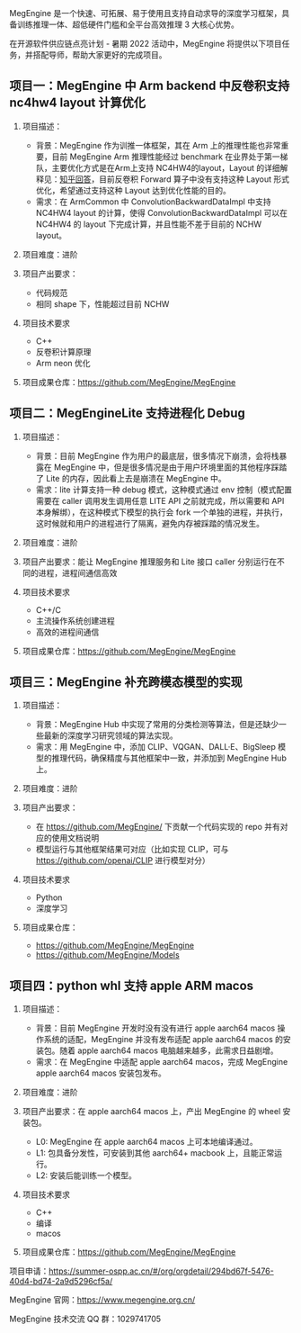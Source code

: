 
MegEngine 是一个快速、可拓展、易于使用且支持自动求导的深度学习框架，具备训练推理一体、超低硬件门槛和全平台高效推理 3 大核心优势。

在开源软件供应链点亮计划 - 暑期 2022 活动中，MegEngine 将提供以下项目任务，并搭配导师，帮助大家更好的完成项目。

## 项目一：MegEngine 中 Arm backend 中反卷积支持 nc4hw4 layout 计算优化


1. 项目描述：
   * 背景：MegEngine 作为训推一体框架，其在 Arm 上的推理性能也非常重要，目前 MegEngine Arm 推理性能经过 benchmark 在业界处于第一梯队，主要优化方式是在Arm上支持 NC4HW4的layout，Layout 的详细解释见：[知乎回答](https://www.zhihu.com/question/337513515)，目前反卷积 Forward 算子中没有支持这种 Layout 形式优化，希望通过支持这种 Layout 达到优化性能的目的。
   * 需求：在 ArmCommon 中 ConvolutionBackwardDataImpl 中支持 NC4HW4 layout 的计算，使得 ConvolutionBackwardDataImpl 可以在 NC4HW4 的 layout 下完成计算，并且性能不差于目前的 NCHW layout。

2. 项目难度：进阶

3. 项目产出要求：
   * 代码规范
   * 相同 shape 下，性能超过目前 NCHW

4. 项目技术要求
   * C++
   * 反卷积计算原理
   * Arm neon 优化

5. 项目成果仓库：https://github.com/MegEngine/MegEngine


## 项目二：MegEngineLite 支持进程化 Debug

1. 项目描述：
   * 背景：目前 MegEngine 作为用户的最底层，很多情况下崩溃，会将栈暴露在 MegEngine 中，但是很多情况是由于用户环境里面的其他程序踩踏了 Lite 的内存，因此看上去是崩溃在  MegEngine 中。
   * 需求：lite 计算支持一种 debug 模式，这种模式通过 env 控制（模式配置需要在 caller 调用发生调用任意 LITE API 之前就完成，所以需要和 API 本身解绑），在这种模式下模型的执行会 fork 一个单独的进程，并执行，这时候就和用户的进程进行了隔离，避免内存被踩踏的情况发生。

2. 项目难度：进阶

3. 项目产出要求：能让 MegEngine 推理服务和 Lite 接口 caller 分别运行在不同的进程，进程间通信高效 

4. 项目技术要求
   * C++/C
   * 主流操作系统创建进程
   * 高效的进程间通信

5. 项目成果仓库：https://github.com/MegEngine/MegEngine

## 项目三：MegEngine 补充跨模态模型的实现

1. 项目描述：
   * 背景：MegEngine Hub 中实现了常用的分类检测等算法，但是还缺少一些最新的深度学习研究领域的算法实现。
   * 需求：用 MegEngine 中，添加 CLIP、VQGAN、DALL·E、BigSleep 模型的推理代码，确保精度与其他框架中一致，并添加到 MegEngine Hub 上。

2. 项目难度：进阶

3. 项目产出要求：
   * 在 https://github.com/MegEngine/ 下贡献一个代码实现的 repo 并有对应的使用文档说明
   * 模型运行与其他框架结果可对应（比如实现 CLIP，可与 https://github.com/openai/CLIP 进行模型对分）
  
4. 项目技术要求
   * Python
   * 深度学习

5. 项目成果仓库：
   * https://github.com/MegEngine/MegEngine
   * https://github.com/MegEngine/Models
   
## 项目四：python whl 支持 apple ARM macos

1. 项目描述：
   * 背景：目前 MegEngine 开发时没有没有进行 apple aarch64 macos 操作系统的适配，MegEngine 并没有发布适配 apple aarch64 macos 的安装包。随着 apple aarch64 macos 电脑越来越多，此需求日益剧增。
   * 需求：在 MegEngine 中适配 apple aarch64 macos，完成 MegEngine apple aarch64 macos 安装包发布。
  
2. 项目难度：进阶

3. 项目产出要求：在 apple aarch64 macos 上，产出 MegEngine 的 wheel 安装包。
   * L0: MegEngine 在 apple aarch64 macos 上可本地编译通过。
   * L1: 包具备分发性，可安装到其他 aarch64+ macbook 上，且能正常运行。
   * L2: 安装后能训练一个模型。  

4. 项目技术要求
   * C++
   * 编译
   * macos

5. 项目成果仓库：https://github.com/MegEngine/MegEngine


项目申请：https://summer-ospp.ac.cn/#/org/orgdetail/294bd67f-5476-40d4-bd74-2a9d5296cf5a/

MegEngine 官网：https://www.megengine.org.cn/

MegEngine 技术交流 QQ 群：1029741705
